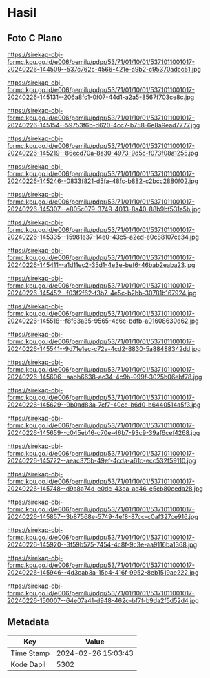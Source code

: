 # Hasil

## Foto C Plano

https://sirekap-obj-formc.kpu.go.id/e006/pemilu/pdpr/53/71/01/10/01/5371011001017-20240226-144509--537c762c-4566-421e-a9b2-c95370adcc51.jpg

https://sirekap-obj-formc.kpu.go.id/e006/pemilu/pdpr/53/71/01/10/01/5371011001017-20240226-145131--206a8fc1-0f07-44d1-a2a5-8567f703ce8c.jpg

https://sirekap-obj-formc.kpu.go.id/e006/pemilu/pdpr/53/71/01/10/01/5371011001017-20240226-145154--59753f6b-d620-4cc7-b758-6e8a9ead7777.jpg

https://sirekap-obj-formc.kpu.go.id/e006/pemilu/pdpr/53/71/01/10/01/5371011001017-20240226-145219--86ecd70a-8a30-4973-9d5c-f073f08a1255.jpg

https://sirekap-obj-formc.kpu.go.id/e006/pemilu/pdpr/53/71/01/10/01/5371011001017-20240226-145246--0833f821-d5fa-48fc-b882-c2bcc2880f02.jpg

https://sirekap-obj-formc.kpu.go.id/e006/pemilu/pdpr/53/71/01/10/01/5371011001017-20240226-145307--e805c079-3749-4013-8a40-88b9bf531a5b.jpg

https://sirekap-obj-formc.kpu.go.id/e006/pemilu/pdpr/53/71/01/10/01/5371011001017-20240226-145335--15981e37-14e0-43c5-a2ed-e0c88107ce34.jpg

https://sirekap-obj-formc.kpu.go.id/e006/pemilu/pdpr/53/71/01/10/01/5371011001017-20240226-145411--a1d11ec2-35d1-4e3e-bef6-46bab2eaba23.jpg

https://sirekap-obj-formc.kpu.go.id/e006/pemilu/pdpr/53/71/01/10/01/5371011001017-20240226-145452--f03f2f62-f3b7-4e5c-b2bb-30781b167924.jpg

https://sirekap-obj-formc.kpu.go.id/e006/pemilu/pdpr/53/71/01/10/01/5371011001017-20240226-145518--f8f83a35-9565-4c6c-bdfb-a01608630d62.jpg

https://sirekap-obj-formc.kpu.go.id/e006/pemilu/pdpr/53/71/01/10/01/5371011001017-20240226-145541--9d71e1ec-c72a-4cd2-8830-5a88488342dd.jpg

https://sirekap-obj-formc.kpu.go.id/e006/pemilu/pdpr/53/71/01/10/01/5371011001017-20240226-145606--aabb6638-ac34-4c9b-999f-3025b06ebf78.jpg

https://sirekap-obj-formc.kpu.go.id/e006/pemilu/pdpr/53/71/01/10/01/5371011001017-20240226-145629--9b0ad83a-7cf7-40cc-b6d0-b6440514a5f3.jpg

https://sirekap-obj-formc.kpu.go.id/e006/pemilu/pdpr/53/71/01/10/01/5371011001017-20240226-145659--c045eb16-c70e-46b7-93c9-39af6cef4268.jpg

https://sirekap-obj-formc.kpu.go.id/e006/pemilu/pdpr/53/71/01/10/01/5371011001017-20240226-145722--aeac375b-49ef-4cda-a61c-ecc532f59110.jpg

https://sirekap-obj-formc.kpu.go.id/e006/pemilu/pdpr/53/71/01/10/01/5371011001017-20240226-145748--d9a8a74d-e0dc-43ca-ad46-e5cb80ceda28.jpg

https://sirekap-obj-formc.kpu.go.id/e006/pemilu/pdpr/53/71/01/10/01/5371011001017-20240226-145857--3b87568e-5749-4ef8-87cc-c0af327ce916.jpg

https://sirekap-obj-formc.kpu.go.id/e006/pemilu/pdpr/53/71/01/10/01/5371011001017-20240226-145920--3f59b575-7454-4c8f-9c3e-aa9116ba1368.jpg

https://sirekap-obj-formc.kpu.go.id/e006/pemilu/pdpr/53/71/01/10/01/5371011001017-20240226-145946--4d3cab3a-15b4-416f-9952-8eb1519ae222.jpg

https://sirekap-obj-formc.kpu.go.id/e006/pemilu/pdpr/53/71/01/10/01/5371011001017-20240226-150007--64e07a41-d948-462c-bf7f-b9da2f5d52d4.jpg


## Metadata

| Key        | Value               |
| ---------- | ------------------- |
| Time Stamp | 2024-02-26 15:03:43 |
| Kode Dapil | 5302                |



